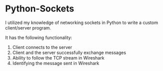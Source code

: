 # Python-Sockets 
        
I utilized my knowledge of networking sockets in Python to write a custom client/server program.   
  
It has the following functionality:  
 
1) Client connects to the server
2) Client and the server successfully exchange messages
3) Ability to follow the TCP stream in Wireshark
4) Identifying the message sent in Wireshark  
